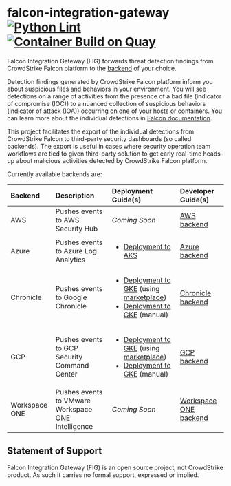 # falcon-integration-gateway [![Python Lint](https://github.com/CrowdStrike/falcon-integration-gateway/actions/workflows/linting.yml/badge.svg)](https://github.com/CrowdStrike/falcon-integration-gateway/actions/workflows/linting.yml) [![Container Build on Quay](https://quay.io/repository/crowdstrike/falcon-integration-gateway/status "Docker Repository on Quay")](https://quay.io/repository/crowdstrike/falcon-integration-gateway)

Falcon Integration Gateway (FIG) forwards threat detection findings from CrowdStrike Falcon platform to the [backend](fig/backends) of your choice.

Detection findings generated by CrowdStrike Falcon platform inform you about suspicious files and behaviors in your environment. You will see detections on a range of activities from the presence of a bad file (indicator of compromise (IOC)) to a nuanced collection of suspicious behaviors (indicator of attack (IOA)) occurring on one of your hosts or containers. You can learn more about the individual detections in [Falcon documentation](https://falcon.crowdstrike.com/support/documentation/40/mitre-based-falcon-detections-framework).

This project facilitates the export of the individual detections from CrowdStrike Falcon to third-party security dashboards (so called backends). The export is useful in cases where security operation team workflows are tied to given third-party solution to get early real-time heads-up about malicious activities detected by CrowdStrike Falcon platform.

Currently available backends are:

| Backend | Description | Deployment Guide(s) | Developer Guide(s) |
|:--------|:------------|:--------------------|:-------------------|
| AWS | Pushes events to AWS Security Hub | *Coming Soon* | [AWS backend](fig/backends/aws) |
| Azure | Pushes events to Azure Log Analytics | <ul><li>[Deployment to AKS](docs/aks)</li></ul> | [Azure backend](fig/backends/azure) |
| Chronicle | Pushes events to Google Chronicle | <ul><li>[Deployment to GKE](docs/listings/gke-chronicle/UserGuide.md) (using [marketplace](https://console.cloud.google.com/marketplace/product/crowdstrike-saas/falcon-integration-gateway-chronicle))</li><li>[Deployment to GKE](docs/chronicle) (manual)</li></ul> | [Chronicle backend](fig/backends/chronicle) |
| GCP | Pushes events to GCP Security Command Center | <ul><li>[Deployment to GKE](docs/listings/gke/UserGuide.md) (using [marketplace](https://console.cloud.google.com/marketplace/product/crowdstrike-saas/falcon-integration-gateway-scc))</li><li>[Deployment to GKE](docs/gke) (manual)</li></ul> | [GCP backend](fig/backends/gcp) |
| Workspace ONE | Pushes events to VMware Workspace ONE Intelligence | *Coming Soon* | [Workspace ONE backend](fig/backends/workspaceone) |

## Statement of Support
Falcon Integration Gateway (FIG) is an open source project, not CrowdStrike product. As such it carries no formal support, expressed or implied.
